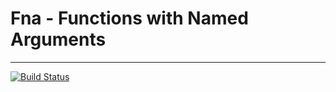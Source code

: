 # Fna - Functions with Named Arguments

***
[![Build Status](https://travis-ci.org/l-x/Fna.png?branch=master)](https://travis-ci.org/l-x/Fna)
